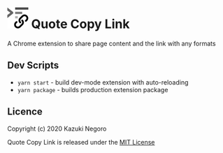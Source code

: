 # ![](app/icons/icon-48.png) Quote Copy Link

A Chrome extension to share page content and the link with any formats

## Dev Scripts

- `yarn start` - build dev-mode extension with auto-reloading
- `yarn package` - builds production extension package 

## Licence

Copyright (c) 2020 Kazuki Negoro

Quote Copy Link is released under the [MIT License](LICENSE)
